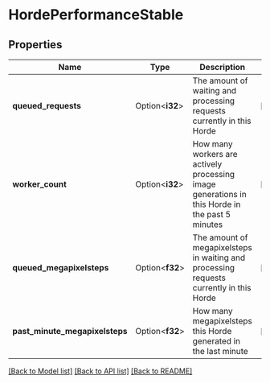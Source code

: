 # HordePerformanceStable

## Properties

Name | Type | Description | Notes
------------ | ------------- | ------------- | -------------
**queued_requests** | Option<**i32**> | The amount of waiting and processing requests currently in this Horde | [optional]
**worker_count** | Option<**i32**> | How many workers are actively processing image generations in this Horde in the past 5 minutes | [optional]
**queued_megapixelsteps** | Option<**f32**> | The amount of megapixelsteps in waiting and processing requests currently in this Horde | [optional]
**past_minute_megapixelsteps** | Option<**f32**> | How many megapixelsteps this Horde generated in the last minute | [optional]

[[Back to Model list]](../README.md#documentation-for-models) [[Back to API list]](../README.md#documentation-for-api-endpoints) [[Back to README]](../README.md)


